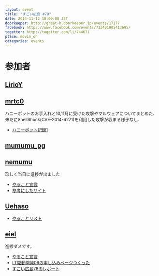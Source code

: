 ```yaml
---
layout: event
title: "すごい広島 #78"
date: 2014-11-12 18:00:00 JST
doorkeeper: http://great-h.doorkeeper.jp/events/17177
facebook: https://www.facebook.com/events/713401905413695/
togetter: http://togetter.com/li/744671
place: movin_on
categories: events
---
```


# 参加者


## [LirioY](http://twitter.com/LirioY)


## [mrtc0](http://twitter.com/mrtc0)

ハニーポットのお手入れと10,11月に受けた攻撃やマルウェアについてまとめた.  
未だにShellShock(CVE-2014-6271)を利用した攻撃が収まる様子なし.  

* [ハニーポット記録1](http://mrt-k.github.io/honeypot/2014/11/18/%E3%83%8F%E3%83%8B%E3%83%BC%E3%83%9D%E3%83%83%E3%83%88%E8%A8%98%E9%8C%B21/)


## [mumumu_pg](http://twitter.com/mumumu_pg)


## [nemumu](https://github.com/nemumu)

珍しく当日に進捗が出ました

* [やること宣言](https://github.com/great-h/great-h.github.io/issues/1355)
* [参考にしたサイト](http://morizyun.github.io/blog/twitter-bootstrap-templates/)


## [Uehaso](https://twitter.com/uehaso)

* [やることリスト](https://github.com/great-h/great-h.github.io/issues/1346)


## [eiel](http://eiel.info/)

進捗ダメです。

* [やること宣言](http://ltdd.doorkeeper.jp/events/17506)
* [LT駆動開発09の申し込みページつくった](https://github.com/great-h/great-h.github.io/issues/1347)
* [すごい広島76のレポート](https://www.facebook.com/great.hiroshima/posts/477960925679891)
